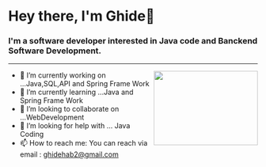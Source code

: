 <h1 align="left"> Hey there, I'm Ghide👋 </h1>



<h3 align="left">  I'm a software developer interested in Java code and Banckend Software Development. </h3>

---

<!-- credits for gif https://gph.is/g/ZWg5jr7 -->
<img align="right" height="150" width="210" src="data.gif">

- 🔭 I’m currently working on ...Java,SQL,API and Spring Frame Work
- 🌱 I’m currently learning ...Java and Spring Frame Work
- 👯 I’m looking to collaborate on ...WebDevelopment
- 🤔 I’m looking for help with ... Java Coding
- 📫 How to reach me: You can reach via email : ghidehab2@gmail.com


